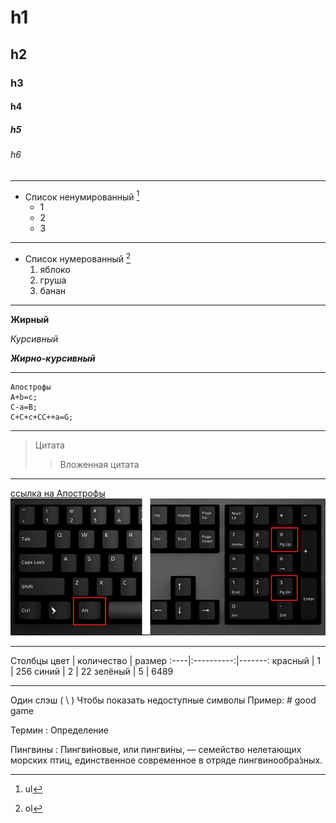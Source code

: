 
# h1
## h2
### h3 
#### h4
##### h5 
###### h6

___


* Список ненумированный [^1]
  * 1
  * 2
  * 3

___

* Список нумерованный [^2]
  1. яблоко
  2. груша
  3. банан

___

__Жирный__

_Курсивный_

___Жирно-курсивный___




___



```
Апострофы
A+b=c;
C-a=B;
C+C+c+CC++а=G;
```

___
> Цитата
>> Вложенная цитата

___
[ссылка на Апострофы](https://www.google.com/search?q=%D0%B0%D0%BF%D0%BE%D1%81%D1%82%D1%80%D0%BE%D1%84+%D0%BD%D0%B0+%D0%BA%D0%BB%D0%B0%D0%B2%D0%B8%D0%B0%D1%82%D1%83%D1%80%D0%B5&ei=wg9iZM6TBqXIrgTf4aSgDA&oq=%D0%B0%D0%BF%D0%BE%D1%81%D1%82%D1%80%D0%BE%D1%84+%D0%BD%D0%B0+%D0%BA%D0%BE%D0%B0&gs_lcp=Cgxnd3Mtd2l6LXNlcnAQAxgAMgoIABCABBCxAxAKMgcIABCABBAKMgcIABCABBAKMgcIABCABBAKMgcIABCABBAKMgcIABCABBAKMgcIABCABBAKMgcIABCABBAKMgcIABCABBAKMgcIABCABBAKOgoIABBHENYEELADOgoIABCKBRCwAxBDOgUIABCABDoGCAAQFhAeOggIABAWEB4QDzoLCAAQgAQQsQMQgwE6CAgAEIAEELEDOgcIABCKBRBDOgoIABCABBBGEP8BSgQIQRgAUFVYyhlgoyJoAXABeACAAaIEiAGiEpIBCTAuNy4zLjUtMZgBAKABAcgBCsABAQ&sclient=gws-wiz-serp)
![Альтушка](Апостроф.png)

___

[^1]: ul 
[^2]: ol

Столбцы
цвет | количество | размер
:----|:----------:|-------:
красный | 1 | 256
синий | 2 | 22
зелёный | 5 | 6489 

___
Один слэш ( \ ) Чтобы показать недоступные символы
Пример: \# good game

Термин
: Определение

Пингвины 
: Пингви́новые, или пингви́ны, — семейство нелетающих морских птиц, единственное современное в отряде пингвинообра́зных.

